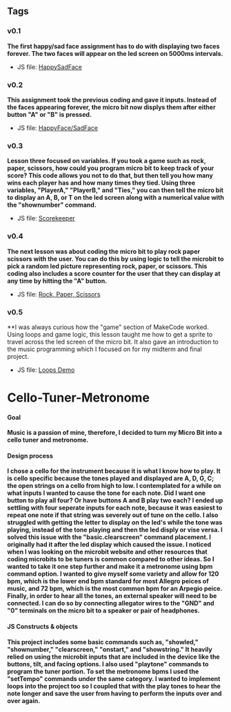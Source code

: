 ## Tags

### v0.1

**The first happy/sad face assignment has to do with displaying two faces forever. The two faces will appear on the led screen on 5000ms intervals.** 
* JS file: [HappySadFace](https://github.com/csmit353/Project-Step-1.git*)

### v0.2

**This assignment took the previous coding and gave it inputs. Instead of the faces appearing forever, the micro bit now displys them after either button "A" or "B" is pressed.**
* JS file: [HappyFace/SadFace](https://github.com/csmit353/Happy-Sad-Face.git*)
  
### v0.3

**Lesson three focused on variables. If you took a game such as rock, paper, scissors, how could you program micro bit to keep track of your score? This code allows you not to do that, but then tell you how many wins each player has and how many times they tied. Using three variables, "PlayerA," "PlayerB," and "Ties," you can then tell the micro bit to display an A, B, or T on the led screen along with a numerical value with the "shownumber" command.**
* JS file: [Scorekeeper](https://github.com/csmit353/ScoreKeeper.git*)

### v0.4

**The next lesson was about coding the micro bit to play rock paper scissors with the user. You can do this by using logic to tell the microbit to pick a random led picture representing rock, paper, or scissors. This coding also includes a score counter for the user that they can display at any time by hitting the "A" button.**
* JS file: [Rock, Paper, Scissors](https://github.com/csmit353/RockPaperScissors-Counter.git*)

### v0.5 

**I was always curious how the "game" section of MakeCode worked. Using loops and game logic, this lesson taught me how to get a sprite to travel across the led screen of the micro bit. It also gave an introduction to the music programming which I focused on for my midterm and final project. 
* JS file: [Loops Demo](https://github.com/csmit353/Loops-Demos.git*)

# Cello-Tuner-Metronome

#### Goal

**Music is a passion of mine, therefore, I decided to turn my Micro Bit into a cello tuner and metronome.**

#### Design process

**I chose a cello for the instrument because it is what I know how to play. It is cello specific because the tones played and displayed are A, D, G, C; the open strings on a cello from high to low. I contemplated for a while on what inputs I wanted to cause the tone for each note. Did I want one button to play all four? Or have buttons A and B play two each? I ended up settling with four seperate inputs for each note, because it was easiest to repeat one note if that string was severely out of tune on the cello. I also struggled with getting the letter to display on the led's while the tone was playing, instead of the tone playing and then the led disply or vise versa. I solved this issue with the "basic.clearscreen" command placement. I originally had it after the led display which caused the issue. I noticed when I was looking on the microbit website and other resources that coding microbits to be tuners is common compared to other ideas. So I wanted to take it one step further and make it a metronome using bpm command option. I wanted to give myself some variety and allow for 120 bpm, which is the lower end bpm standard for most Allegro peices of music, and 72 bpm, which is the most common bpm for an Arpegio peice. Finally, in order to hear all the tones, an external speaker will need to be connected. I can do so by connecting allegator wires to the "GND" and "0" terminals on the micro bit to a speaker or pair of headphones.**

#### JS Constructs & objects

**This project includes some basic commands such as, "showled," "shownumber," "clearscreen," "onstart," and "showstring." It heavily relied on using the microbit inputs that are included in the device like the buttons, tilt, and facing options. I also used "playtone" commands to program the tuner portion. To set the metronome bpms I used the "setTempo" commands under the same category. I wanted to implement loops into the project too so I coupled that with the play tones to hear the note longer and save the user from having to perform the inputs over and over again.**


